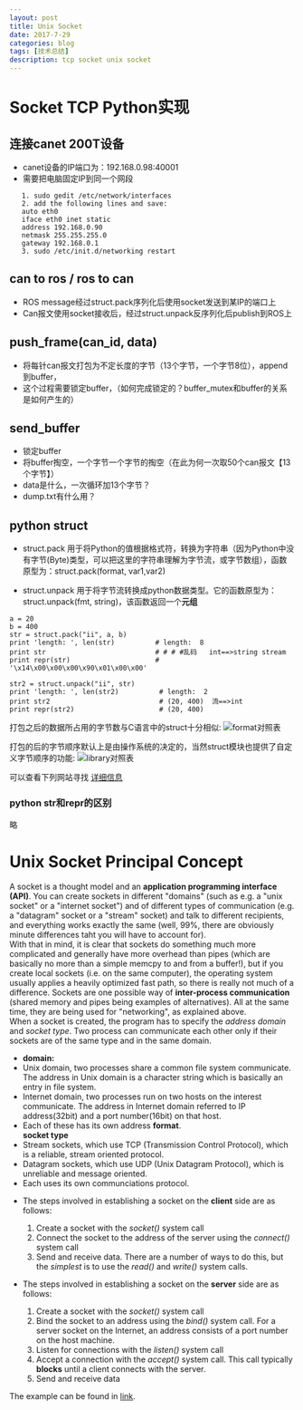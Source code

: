 ```yaml
---
layout: post
title: Unix Socket
date: 2017-7-29
categories: blog
tags: [技术总结]
description: tcp socket unix socket
---
```


# Socket TCP Python实现

## 连接canet 200T设备

- canet设备的IP端口为：192.168.0.98:40001
- 需要把电脑固定IP到同一个网段

```
   1. sudo gedit /etc/network/interfaces
   2. add the following lines and save:
   auto eth0  
   iface eth0 inet static  
   address 192.168.0.90  
   netmask 255.255.255.0  
   gateway 192.168.0.1
   3. sudo /etc/init.d/networking restart
```

## can to ros / ros to can

- ROS message经过struct.pack序列化后使用socket发送到某IP的端口上
- Can报文使用socket接收后，经过struct.unpack反序列化后publish到ROS上

## push_frame(can_id, data)

- 将每针can报文打包为不定长度的字节（13个字节，一个字节8位），append到buffer，
- 这个过程需要锁定buffer，（如何完成锁定的？buffer_mutex和buffer的关系是如何产生的）

## send_buffer

- 锁定buffer
- 将buffer掏空，一个字节一个字节的掏空（在此为何一次取50个can报文【13个字节】）
- data是什么，一次循环加13个字节？
- dump.txt有什么用？

## python struct

- struct.pack
用于将Python的值根据格式符，转换为字符串（因为Python中没有字节(Byte)类型，可以把这里的字符串理解为字节流，或字节数组），函数原型为：struct.pack(format, var1,var2)

- struct.unpack
用于将字节流转换成python数据类型。它的函数原型为：struct.unpack(fmt, string)，该函数返回一个**元组**

```
a = 20  
b = 400   
str = struct.pack("ii", a, b)  
print 'length: ', len(str)          # length:  8  
print str                           # # # #乱码   int==>string stream
print repr(str)                     # '\x14\x00\x00\x00\x90\x01\x00\x00'

str2 = struct.unpack("ii", str)  
print 'length: ', len(str2)          # length:  2  
print str2                           # (20, 400)  流==>int
print repr(str2)                     # (20, 400)  
```

打包之后的数据所占用的字节数与C语言中的struct十分相似:
![format对照表](http://images.cnblogs.com/cnblogs_com/coser/201112/201112171613441943.png)

打包的后的字节顺序默认上是由操作系统的决定的，当然struct模块也提供了自定义字节顺序的功能:
![library对照表](http://images.cnblogs.com/cnblogs_com/coser/201112/20111217161345373.png)

可以查看下列网站寻找 [详细信息](http://blog.csdn.net/w83761456/article/details/21171085)

### python str和repr的区别

略

# Unix Socket Principal Concept

A socket is a thought model and an **application programming interface (API)**. You can create sockets in different "domains" (such as e.g. a "unix socket" or a "internet socket") and of different types of communication (e.g. a "datagram" socket or a "stream" socket) and talk to different recipients, and everything works exactly the same (well, 99%, there are obviously minute differences taht you will have to account for).  
With that in mind, it is clear that sockets do something much more complicated and generally have more overhead than pipes (which are basically no more than a simple memcpy to and from a buffer!), but if you create local sockets (i.e. on the same computer), the operating system usually applies a heavily optimized fast path, so there is really not much of a difference. Sockets are one possible way of **inter-process communication** (shared memory and pipes being examples of alternatives). All at the same time, they are being used for "networking", as explained above.  
When a socket is created, the program has to specify the *address domain* and *socket type*. Two process can communicate each other only if their sockets are of the same type and in the same domain.  
* **domain:**
* Unix domain, two processes share a common file system communicate. The address in Unix domain is a character string which is basically an entry in file system.  
* Internet domain, two processes run on two hosts on the interest communicate. The address in Internet domain referred to IP address(32bit) and a port number(16bit) on that host.  
* Each of these has its own address **format**.  
**socket type**
* Stream sockets, which use TCP (Transmission Control Protocol), which is a reliable, stream oriented protocol.  
* Datagram sockets, which use UDP (Unix Datagram Protocol), which is unreliable and message oriented.  
* Each uses its own communciations protocol.  

- The steps involved in establishing a socket on the **client** side are as follows:  
    1. Create a socket with the *socket()* system call
    2. Connect the socket to the address of the server using the *connect()* system call
    3. Send and receive data. There are a number of ways to do this, but the *simplest* is to use the *read()* and *write()* system calls.

- The steps involved in establishing a socket on the **server** side are as follows:  
    1. Create a socket with the *socket()* system call
    2. Bind the socket to an address using the *bind()* system call. For a server socket on the Internet, an address consists of a port number on the host machine.
    3. Listen for connections with the *listen()* system call
    4. Accept a connection with the *accept()* system call. This call typically **blocks** until a client connects with the server.
    5. Send and receive data

The example can be found in [link](http://www.linuxhowtos.org/C_C++/socket.htm).
